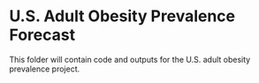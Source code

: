 # U.S. Adult Obesity Prevalence Forecast

This folder will contain code and outputs for the U.S. adult obesity prevalence project.

